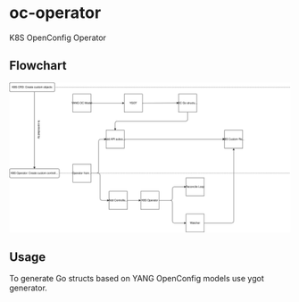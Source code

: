 # oc-operator

K8S OpenConfig Operator

## Flowchart

![oc-operator flowchart](oc-operator-flowchart.svg "oc-operator flowchart")

## Usage

To generate Go structs based on YANG OpenConfig models use ygot generator.
